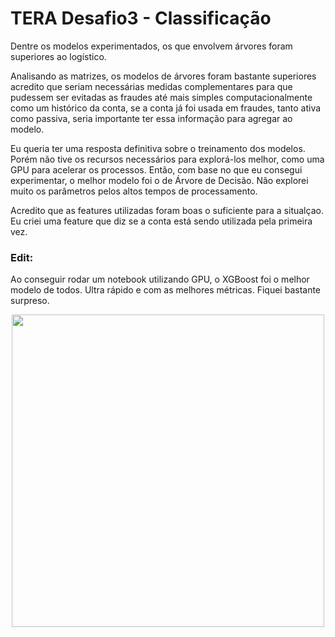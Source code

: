 # TERA Desafio3 - Classificação

Dentre os modelos experimentados, os que envolvem árvores foram superiores ao logístico.

Analisando as matrizes, os modelos de árvores foram bastante superiores acredito que seriam necessárias medidas complementares para que pudessem ser evitadas as fraudes até mais simples computacionalmente como um histórico da conta, se a conta já foi usada em fraudes, tanto ativa como passiva, seria importante ter essa informação para agregar ao modelo.

Eu queria ter uma resposta definitiva sobre o treinamento dos modelos. Porém não tive os recursos necessários para explorá-los melhor, como uma GPU para acelerar os processos. Então, com base no que eu consegui experimentar, o melhor modelo foi o de Árvore de Decisão. Não explorei muito os parâmetros pelos altos tempos de processamento.

Acredito que as features utilizadas foram boas o suficiente para a situalçao. Eu criei uma feature que diz se a conta está sendo utilizada pela primeira vez.

### Edit:

Ao conseguir rodar um notebook utilizando GPU, o XGBoost foi o melhor modelo de todos. Ultra rápido e com as melhores métricas. Fiquei bastante surpreso.

<center> <img src="https://media.giphy.com/media/izspP6uMbMeti/giphy.gif" width=500>



